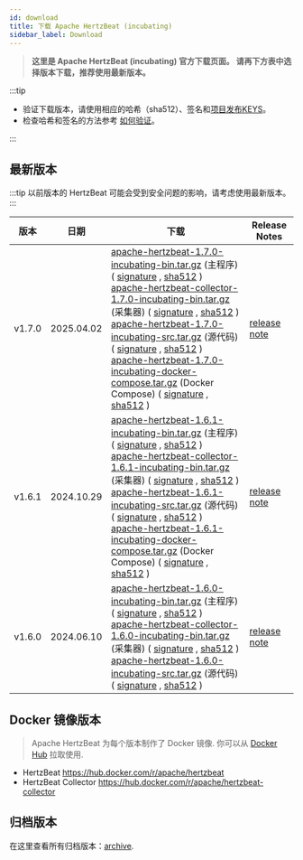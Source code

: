 ```yaml
---
id: download
title: 下载 Apache HertzBeat (incubating)
sidebar_label: Download
---
```


> **这里是 Apache HertzBeat (incubating) 官方下载页面。**
> **请再下方表中选择版本下载，推荐使用最新版本。**

:::tip

- 验证下载版本，请使用相应的哈希（sha512）、签名和[项目发布KEYS](https://downloads.apache.org/incubator/hertzbeat/KEYS)。
- 检查哈希和签名的方法参考 [如何验证](https://www.apache.org/dyn/closer.cgi#verify)。

:::

## 最新版本

:::tip
以前版本的 HertzBeat 可能会受到安全问题的影响，请考虑使用最新版本。
:::

|   版本   | 日期         | 下载                                                                                                                                                                                                                                                                                                                                                                                                                                                                                                                                                                                                                                                                                                                                                                                                                                                                                                                                                                                                                                                                                                                                                                                                                                                                                                                                                                                                                                                                                                                                                                                                                                                                                                                                                                                            |                              Release Notes                              |
| ------- | ---------- |-----------------------------------------------------------------------------------------------------------------------------------------------------------------------------------------------------------------------------------------------------------------------------------------------------------------------------------------------------------------------------------------------------------------------------------------------------------------------------------------------------------------------------------------------------------------------------------------------------------------------------------------------------------------------------------------------------------------------------------------------------------------------------------------------------------------------------------------------------------------------------------------------------------------------------------------------------------------------------------------------------------------------------------------------------------------------------------------------------------------------------------------------------------------------------------------------------------------------------------------------------------------------------------------------------------------------------------------------------------------------------------------------------------------------------------------------------------------------------------------------------------------------------------------------------------------------------------------------------------------------------------------------------------------------------------------------------------------------------------------------------------------------------------------------| ------------------------------------------------------------ |
| v1.7.0  | 2025.04.02 | [apache-hertzbeat-1.7.0-incubating-bin.tar.gz](https://www.apache.org/dyn/closer.lua/incubator/hertzbeat/1.7.0/apache-hertzbeat-1.7.0-incubating-bin.tar.gz) (主程序) ( [signature](https://downloads.apache.org/incubator/hertzbeat/1.7.0/apache-hertzbeat-1.7.0-incubating-bin.tar.gz.asc) , [sha512](https://downloads.apache.org/incubator/hertzbeat/1.7.0/apache-hertzbeat-1.7.0-incubating-bin.tar.gz.sha512) ) <br/> [apache-hertzbeat-collector-1.7.0-incubating-bin.tar.gz](https://www.apache.org/dyn/closer.lua/incubator/hertzbeat/1.7.0/apache-hertzbeat-collector-1.7.0-incubating-bin.tar.gz) (采集器) ( [signature](https://downloads.apache.org/incubator/hertzbeat/1.7.0/apache-hertzbeat-collector-1.7.0-incubating-bin.tar.gz.asc) , [sha512](https://downloads.apache.org/incubator/hertzbeat/1.7.0/apache-hertzbeat-collector-1.7.0-incubating-bin.tar.gz.sha512) ) <br/> [apache-hertzbeat-1.7.0-incubating-src.tar.gz](https://www.apache.org/dyn/closer.lua/incubator/hertzbeat/1.7.0/apache-hertzbeat-1.7.0-incubating-src.tar.gz) (源代码) ( [signature](https://downloads.apache.org/incubator/hertzbeat/1.7.0/apache-hertzbeat-1.7.0-incubating-src.tar.gz.asc) , [sha512](https://downloads.apache.org/incubator/hertzbeat/1.7.0/apache-hertzbeat-1.7.0-incubating-src.tar.gz.sha512) )  <br/> [apache-hertzbeat-1.7.0-incubating-docker-compose.tar.gz](https://www.apache.org/dyn/closer.lua/incubator/hertzbeat/1.7.0/apache-hertzbeat-1.7.0-incubating-docker-compose.tar.gz) (Docker Compose) ( [signature](https://downloads.apache.org/incubator/hertzbeat/1.7.0/apache-hertzbeat-1.7.0-incubating-docker-compose.tar.gz.asc) , [sha512](https://downloads.apache.org/incubator/hertzbeat/1.7.0/apache-hertzbeat-1.7.0-incubating-docker-compose.tar.gz.sha512) ) | [release note](https://github.com/apache/hertzbeat/releases/tag/v1.7.0) |
| v1.6.1  | 2024.10.29 | [apache-hertzbeat-1.6.1-incubating-bin.tar.gz](https://www.apache.org/dyn/closer.lua/incubator/hertzbeat/1.6.1/apache-hertzbeat-1.6.1-incubating-bin.tar.gz) (主程序) ( [signature](https://downloads.apache.org/incubator/hertzbeat/1.6.1/apache-hertzbeat-1.6.1-incubating-bin.tar.gz.asc) , [sha512](https://downloads.apache.org/incubator/hertzbeat/1.6.1/apache-hertzbeat-1.6.1-incubating-bin.tar.gz.sha512) ) <br/> [apache-hertzbeat-collector-1.6.1-incubating-bin.tar.gz](https://www.apache.org/dyn/closer.lua/incubator/hertzbeat/1.6.1/apache-hertzbeat-collector-1.6.1-incubating-bin.tar.gz) (采集器) ( [signature](https://downloads.apache.org/incubator/hertzbeat/1.6.1/apache-hertzbeat-collector-1.6.1-incubating-bin.tar.gz.asc) , [sha512](https://downloads.apache.org/incubator/hertzbeat/1.6.1/apache-hertzbeat-collector-1.6.1-incubating-bin.tar.gz.sha512) ) <br/> [apache-hertzbeat-1.6.1-incubating-src.tar.gz](https://www.apache.org/dyn/closer.lua/incubator/hertzbeat/1.6.1/apache-hertzbeat-1.6.1-incubating-src.tar.gz) (源代码) ( [signature](https://downloads.apache.org/incubator/hertzbeat/1.6.1/apache-hertzbeat-1.6.1-incubating-src.tar.gz.asc) , [sha512](https://downloads.apache.org/incubator/hertzbeat/1.6.1/apache-hertzbeat-1.6.1-incubating-src.tar.gz.sha512) )  <br/> [apache-hertzbeat-1.6.1-incubating-docker-compose.tar.gz](https://www.apache.org/dyn/closer.lua/incubator/hertzbeat/1.6.1/apache-hertzbeat-1.6.1-incubating-docker-compose.tar.gz) (Docker Compose) ( [signature](https://downloads.apache.org/incubator/hertzbeat/1.6.1/apache-hertzbeat-1.6.1-incubating-docker-compose.tar.gz.asc) , [sha512](https://downloads.apache.org/incubator/hertzbeat/1.6.1/apache-hertzbeat-1.6.1-incubating-docker-compose.tar.gz.sha512) ) | [release note](https://github.com/apache/hertzbeat/releases/tag/v1.6.1) |
| v1.6.0  | 2024.06.10 | [apache-hertzbeat-1.6.0-incubating-bin.tar.gz](https://www.apache.org/dyn/closer.lua/incubator/hertzbeat/1.6.0/apache-hertzbeat-1.6.0-incubating-bin.tar.gz) (主程序) ( [signature](https://downloads.apache.org/incubator/hertzbeat/1.6.0/apache-hertzbeat-1.6.0-incubating-bin.tar.gz.asc) , [sha512](https://downloads.apache.org/incubator/hertzbeat/1.6.0/apache-hertzbeat-1.6.0-incubating-bin.tar.gz.sha512) ) <br/> [apache-hertzbeat-collector-1.6.0-incubating-bin.tar.gz](https://www.apache.org/dyn/closer.lua/incubator/hertzbeat/1.6.0/apache-hertzbeat-collector-1.6.0-incubating-bin.tar.gz) (采集器) ( [signature](https://downloads.apache.org/incubator/hertzbeat/1.6.0/apache-hertzbeat-collector-1.6.0-incubating-bin.tar.gz.asc) , [sha512](https://downloads.apache.org/incubator/hertzbeat/1.6.0/apache-hertzbeat-collector-1.6.0-incubating-bin.tar.gz.sha512) ) <br/> [apache-hertzbeat-1.6.0-incubating-src.tar.gz](https://www.apache.org/dyn/closer.lua/incubator/hertzbeat/1.6.0/apache-hertzbeat-1.6.0-incubating-src.tar.gz) (源代码) ( [signature](https://downloads.apache.org/incubator/hertzbeat/1.6.0/apache-hertzbeat-1.6.0-incubating-src.tar.gz.asc) , [sha512](https://downloads.apache.org/incubator/hertzbeat/1.6.0/apache-hertzbeat-1.6.0-incubating-src.tar.gz.sha512) )                                                                                                                                                                                                                                                                                                                                                                                                                                                                                  | [release note](https://github.com/apache/hertzbeat/releases/tag/v1.6.0) |

## Docker 镜像版本

> Apache HertzBeat 为每个版本制作了 Docker 镜像. 你可以从 [Docker Hub](https://hub.docker.com/r/apache/hertzbeat) 拉取使用.

- HertzBeat <https://hub.docker.com/r/apache/hertzbeat>
- HertzBeat Collector <https://hub.docker.com/r/apache/hertzbeat-collector>

## 归档版本

在这里查看所有归档版本：[archive](https://archive.apache.org/dist/incubator/hertzbeat/).
